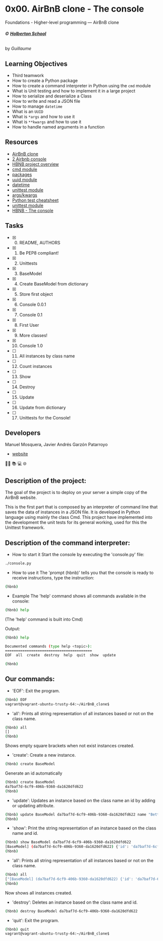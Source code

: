 # 0x00. AirBnB clone - The console
Foundations - Higher-level programming ― AirBnB clone

###### :copyright: **[Holberton School](https://www.holbertonschool.com/)**
by _Guillaume_

## Learning Objectives
* Third teamwork
* How to create a Python package
* How to create a command interpreter in Python using the ```cmd``` module
* What is Unit testing and how to implement it in a large project
* How to serialize and deserialize a Class
* How to write and read a JSON file
* How to manage ```datetime```
* What is an ```UUID```
* What is ```*args``` and how to use it
* What is ```**kwargs``` and how to use it
* How to handle named arguments in a function

## Resources
* [AirBnB clone](https://intranet.hbtn.io/concepts/74)
* [2 Airbnb console](https://www.youtube.com/watch?v=jeJwRB33YNg&feature=youtu.be)
* [HBNB project overview](https://www.youtube.com/watch?v=E12Xc3H2xqo&feature=youtu.be)
* [cmd module](https://docs.python.org/3.4/library/cmd.html)
* [packages](https://intranet.hbtn.io/concepts/66)
* [uuid module](https://docs.python.org/3.4/library/uuid.html)
* [datetime](https://docs.python.org/3.4/library/datetime.html)
* [unittest module](https://docs.python.org/3.4/library/unittest.html#module-unittest)
* [args/kwargs](https://pythontips.com/2013/08/04/args-and-kwargs-in-python-explained/)
* [Python test cheatsheet](https://www.pythonsheets.com/notes/python-tests.html)
* [unittest module](https://docs.python.org/3.4/library/unittest.html#module-unittest)
* [HBNB - The console](https://www.youtube.com/watch?v=p00ES-5K4C8&feature=youtu.be)

## Tasks
* [x] 0. README, AUTHORS
* [x] 1. Be PEP8 compliant!
* [x] 2. Unittests
* [x] 3. BaseModel
* [x] 4. Create BaseModel from dictionary
* [x] 5. Store first object
* [x] 6. Console 0.0.1
* [x] 7. Console 0.1
* [x] 8. First User
* [x] 9. More classes!
* [x] 10. Console 1.0
* [ ] 11. All instances by class name
* [ ] 12. Count instances
* [ ] 13. Show
* [ ] 14. Destroy
* [ ] 15. Update
* [ ] 16. Update from dictionary
* [ ] 17. Unittests for the Console!

## Developers
Manuel Mosquera, Javier Andrés Garzón Patarroyo
- [website](https://tecnoayuda.co/)

:man_technologist: :books: :computer: :globe_with_meridians:

## Description of the project:
The goal of the project is to deploy on your server a simple copy of the AirBnB website.

This is the first part that is composed by an interpreter of command line that saves the data of instances in a JSON file. It is developed in Python language using mainly the class Cmd.
This project have implemented into the development the unit tests for its general working, used for this the Unittest framework.

## Description of the command interpreter:
- How to start it
Start the console by executing the 'console.py' file:
```bash
./console.py
```
- How to use it
The 'prompt (hbnb)' tells you that the console is ready to receive instructions, type the instruction:
```bash
(hbnb) 
```
- Example
The 'help' command shows all commands available in the console:
```bash
(hbnb) help
```
(The 'help' command is built into Cmd)

Output:
```bash
(hbnb) help

Documented commands (type help <topic>):
========================================
EOF  all  create  destroy  help  quit  show  update

(hbnb) 
```

## Our commands:

- 'EOF': Exit the program.
```bash
(hbnb) EOF
vagrant@vagrant-ubuntu-trusty-64:~/AirBnB_clone$ 
```

- 'all': Prints all string representation of all instances based or not on the class name.
```bash
(hbnb) all
[]
(hbnb) 
```
Shows empty square brackets when not exist instances created.

- 'create': Create a new instance.
```bash
(hbnb) create BaseModel
```
Generate an id automatically
```bash
(hbnb) create BaseModel
da7baf7d-6cf9-406b-9360-da1620dfd622
(hbnb) 
```

- 'update': Updates an instance based on the class name an id by adding or updating attribute.
```bash
(hbnb) update BaseModel da7baf7d-6cf9-406b-9360-da1620dfd622 name "Betty"
(hbnb) 
```

- 'show': Print the string representation of an instance based on the class name and id.
```bash
(hbnb) show BaseModel da7baf7d-6cf9-406b-9360-da1620dfd622
[BaseModel] (da7baf7d-6cf9-406b-9360-da1620dfd622) {'id': 'da7baf7d-6cf9-406b-9360-da1620dfd622', 'updated_at': datetime.datetime(2020, 2, 20, 16, 50, 19, 303808), 'created_at': datetime.datetime(2020, 2, 20, 16, 50, 19, 303779), 'name': 'Betty'}
(hbnb) 
```

- 'all': Prints all string representation of all instances based or not on the class name.
```bash
(hbnb) all
["[BaseModel] (da7baf7d-6cf9-406b-9360-da1620dfd622) {'id': 'da7baf7d-6cf9-406b-9360-da1620dfd622', 'updated_at': datetime.datetime(2020, 2, 20, 16, 50, 19, 303808), 'created_at': datetime.datetime(2020, 2, 20, 16, 50, 19, 303779), 'name': 'Betty'}", "[BaseModel] (3e33d99d-ae43-4a9c-b2aa-e2c58b2122af) {'id': '3e33d99d-ae43-4a9c-b2aa-e2c58b2122af', 'updated_at': datetime.datetime(2020, 2, 20, 16, 51, 45, 868183), 'created_at': datetime.datetime(2020, 2, 20, 16, 51, 45, 868098)}", "[BaseModel] (6a29fe15-856c-49ab-9774-1637b1f07d8c) {'id': '6a29fe15-856c-49ab-9774-1637b1f07d8c', 'updated_at': datetime.datetime(2020, 2, 20, 16, 51, 55, 606952), 'created_at': datetime.datetime(2020, 2, 20, 16, 51, 55, 606919)}", "[BaseModel] (6ec48ab4-cf1e-44ca-966c-103d454567c2) {'id': '6ec48ab4-cf1e-44ca-966c-103d454567c2', 'updated_at': datetime.datetime(2020, 2, 20, 16, 51, 48, 63180), 'created_at': datetime.datetime(2020, 2, 20, 16, 51, 48, 63146)}"]
(hbnb) 
```
Now shows all instances created.

- 'destroy': Deletes an instance based on the class name and id.
```bash
(hbnb) destroy BaseModel da7baf7d-6cf9-406b-9360-da1620dfd622
```

- 'quit': Exit the program.
```bash
(hbnb) quit
vagrant@vagrant-ubuntu-trusty-64:~/AirBnB_clone$ 
```
